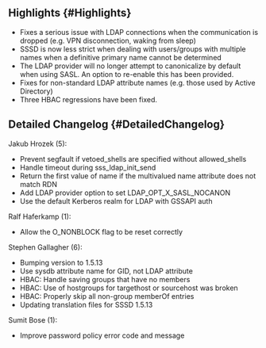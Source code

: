 Highlights {#Highlights}
----------

-   Fixes a serious issue with LDAP connections when the communication
    is dropped (e.g. VPN disconnection, waking from sleep)
-   SSSD is now less strict when dealing with users/groups with multiple
    names when a definitive primary name cannot be determined
-   The LDAP provider will no longer attempt to canonicalize by default
    when using SASL. An option to re-enable this has been provided.
-   Fixes for non-standard LDAP attribute names (e.g. those used by
    Active Directory)
-   Three HBAC regressions have been fixed.

Detailed Changelog {#DetailedChangelog}
------------------

Jakub Hrozek (5):

-   Prevent segfault if vetoed\_shells are specified without
    allowed\_shells
-   Handle timeout during sss\_ldap\_init\_send
-   Return the first value of name if the multivalued name attribute
    does not match RDN
-   Add LDAP provider option to set LDAP\_OPT\_X\_SASL\_NOCANON
-   Use the default Kerberos realm for LDAP with GSSAPI auth

Ralf Haferkamp (1):

-   Allow the O\_NONBLOCK flag to be reset correctly

Stephen Gallagher (6):

-   Bumping version to 1.5.13
-   Use sysdb attribute name for GID, not LDAP attribute
-   HBAC: Handle saving groups that have no members
-   HBAC: Use of hostgroups for targethost or sourcehost was broken
-   HBAC: Properly skip all non-group memberOf entries
-   Updating translation files for SSSD 1.5.13

Sumit Bose (1):

-   Improve password policy error code and message

